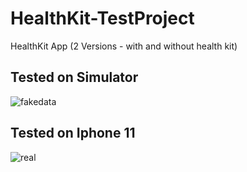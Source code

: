 # HealthKit-TestProject
HealthKit App (2 Versions - with and without health kit)

## Tested on Simulator 
![fakedata](https://user-images.githubusercontent.com/70090469/148565243-e6d8ec89-3d5e-47b1-96a2-8f8e30641241.png)


## Tested on Iphone 11

![real](https://user-images.githubusercontent.com/70090469/148565229-d3386591-679a-45f5-8f01-1e16463d29c2.png)
